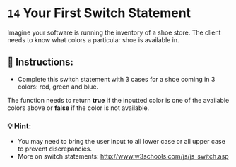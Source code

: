 # `14` Your First Switch Statement

Imagine your software is running the inventory of a shoe store. 
The client needs to know what colors a particular shoe is available in.

## :pencil: Instructions:
* Complete this switch statement with 3 cases for a shoe coming in 3 colors: red, green and blue.

The function needs to return **true** if the inputted color is one of the available colors above or **false** if the color is not available.

### 💡 Hint:
* You may need to bring the user input to all lower case or all upper case to prevent discrepancies.
* More on switch statements:
    http://www.w3schools.com/js/js_switch.asp